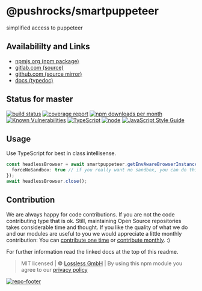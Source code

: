 # @pushrocks/smartpuppeteer
simplified access to puppeteer

## Availabililty and Links
* [npmjs.org (npm package)](https://www.npmjs.com/package/@pushrocks/smartpuppeteer)
* [gitlab.com (source)](https://gitlab.com/pushrocks/smartpuppeteer)
* [github.com (source mirror)](https://github.com/pushrocks/smartpuppeteer)
* [docs (typedoc)](https://pushrocks.gitlab.io/smartpuppeteer/)

## Status for master
[![build status](https://gitlab.com/pushrocks/smartpuppeteer/badges/master/build.svg)](https://gitlab.com/pushrocks/smartpuppeteer/commits/master)
[![coverage report](https://gitlab.com/pushrocks/smartpuppeteer/badges/master/coverage.svg)](https://gitlab.com/pushrocks/smartpuppeteer/commits/master)
[![npm downloads per month](https://img.shields.io/npm/dm/@pushrocks/smartpuppeteer.svg)](https://www.npmjs.com/package/@pushrocks/smartpuppeteer)
[![Known Vulnerabilities](https://snyk.io/test/npm/@pushrocks/smartpuppeteer/badge.svg)](https://snyk.io/test/npm/@pushrocks/smartpuppeteer)
[![TypeScript](https://img.shields.io/badge/TypeScript->=%203.x-blue.svg)](https://nodejs.org/dist/latest-v10.x/docs/api/)
[![node](https://img.shields.io/badge/node->=%2010.x.x-blue.svg)](https://nodejs.org/dist/latest-v10.x/docs/api/)
[![JavaScript Style Guide](https://img.shields.io/badge/code%20style-prettier-ff69b4.svg)](https://prettier.io/)

## Usage

Use TypeScript for best in class intellisense.

```typescript
const headlessBrowser = await smartpuppeteer.getEnvAwareBrowserInstance({
  forceNoSandbox: true // if you really want no sandbox, you can do this. Otherwise its starting things as necessary
});
await headlessBrowser.close();
```

## Contribution

We are always happy for code contributions. If you are not the code contributing type that is ok. Still, maintaining Open Source repositories takes considerable time and thought. If you like the quality of what we do and our modules are useful to you we would appreciate a little monthly contribution: You can [contribute one time](https://lossless.link/contribute-onetime) or [contribute monthly](https://lossless.link/contribute). :)

For further information read the linked docs at the top of this readme.

> MIT licensed | **&copy;** [Lossless GmbH](https://lossless.gmbh)
| By using this npm module you agree to our [privacy policy](https://lossless.gmbH/privacy)

[![repo-footer](https://lossless.gitlab.io/publicrelations/repofooter.svg)](https://maintainedby.lossless.com)
